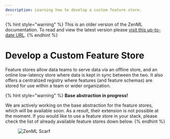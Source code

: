 ```yaml
---
description: Learning how to develop a custom feature store.
---
```


{% hint style="warning" %}
This is an older version of the ZenML documentation. To read and view the latest version please [visit this up-to-date URL](https://docs.zenml.io).
{% endhint %}


# Develop a Custom Feature Store

Feature stores allow data teams to serve data via an offline store, and an online low-latency store where data is kept
in sync between the two. It also offers a centralized registry where features (and feature schemas) are stored for use
within a team or wider organization.

{% hint style="warning" %}
**Base abstraction in progress!**

We are actively working on the base abstraction for the feature stores, which will be available soon. As a result, their
extension is not possible at the moment. If you would like to use a feature store in your stack, please check the list
of already available feature stores down below.
{% endhint %}

<!-- For scarf -->
<figure><img alt="ZenML Scarf" referrerpolicy="no-referrer-when-downgrade" src="https://static.scarf.sh/a.png?x-pxid=f0b4f458-0a54-4fcd-aa95-d5ee424815bc" /></figure>
